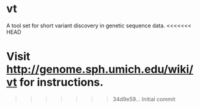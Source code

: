 vt
==

A tool set for short variant discovery in genetic sequence data.
<<<<<<< HEAD

Visit http://genome.sph.umich.edu/wiki/vt for instructions.
=======
>>>>>>> 34d9e59... Initial commit
